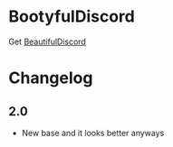 # BootyfulDiscord
Get [BeautifulDiscord](https://github.com)

Changelog
=========

## 2.0
+ New base and it looks better anyways
